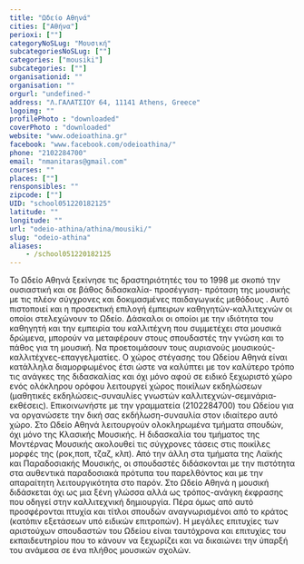 ```yaml
---
title: "Ωδείο Αθηνά"
cities: ["Αθήνα"]
perioxi: [""]
categoryNoSLug: "Μουσική"
subcategoriesNoSLug: [""]
categories: ["mousiki"]
subcategories: [""]
organisationid: ""
organisation: ""
orgurl: "undefined-"
address: "Λ.ΓΑΛΑΤΣΙΟΥ 64, 11141 Athens, Greece"
logoimg: ""
profilePhoto : "downloaded"
coverPhoto : "downloaded"
website: "www.odeioathina.gr"
facebook: "www.facebook.com/odeioathina/"
phone: "2102284700"
email: "nmanitaras@gmail.com"
courses: ""
places: [""]
rensponsibles: ""
zipcode: [""]
UID: "school051220182125"
latitude: ""
longitude: ""
url: "odeio-athina/athina/mousiki/"
slug: "odeio-athina"
aliases:
    - /school051220182125
---
```





Το Ωδείο Αθηνά ξεκίνησε τις δραστηριότητές του το 1998 με σκοπό την ουσιαστική και σε βάθος διδασκαλία- προσέγγιση- πρόταση της μουσικής με τις πλέον σύγχρονες και δοκιμασμένες παιδαγωγικές μεθόδους . Αυτό πιστοποιεί και η προσεκτική επιλογή έμπειρων καθηγητών-καλλιτεχνών οι οποίοι στελεχώνουν το Ωδείο. Δάσκαλοι οι οποίοι με την ιδιότητα του καθηγητή και την εμπειρία του καλλιτέχνη που συμμετέχει στα μουσικά δρώμενα, μπορούν να μεταφέρουν στους σπουδαστές την γνώση και το πάθος για τη μουσική. Να προετοιμάσουν τους αυριανούς μουσικούς-καλλιτέχνες-επαγγελματίες. Ο χώρος στέγασης του Ωδείου Αθηνά είναι κατάλληλα διαμορφωμένος έτσι ώστε να καλύπτει με τον καλύτερο τρόπο τις ανάγκες της διδασκαλίας και όχι μόνο αφού σε ειδικό ξεχωριστό χώρο ενός ολόκληρου ορόφου λειτουργεί χώρος ποικίλων εκδηλώσεων (μαθητικές εκδηλώσεις-συναυλίες γνωστών καλλιτεχνών-σεμινάρια- εκθέσεις). Επικοινωνήστε με την γραμματεία (2102284700) του Ωδείου για να οργανώσετε την δική σας εκδήλωση-συναυλία στον ιδιαίτερο αυτό χώρο. Στο Ωδείο Αθηνά λειτουργούν ολοκληρωμένα τμήματα σπουδών, όχι μόνο της Κλασικής Μουσικής. Η διδασκαλία του τμήματος της Μοντέρνας Μουσικής ακολουθεί τις σύγχρονες τάσεις στις ποικίλες μορφές της (ροκ,ποπ, τζαζ, κλπ). Από την άλλη στα τμήματα της Λαϊκής και Παραδοσιακής Μουσικής, οι σπουδαστές διδάσκονται με την πιστότητα στα αυθεντικά παραδοσιακά πρότυπα του παρελθόντος και με την απαραίτητη λειτουργικότητα στο παρόν. Στο Ωδείο Αθηνά η μουσική διδάσκεται όχι ως μια ξένη γλώσσα αλλά ως τρόπος-ανάγκη έκφρασης που οδηγεί στην καλλιτεχνική δημιουργία. Πέρα όμως από αυτό προσφέρονται πτυχία και τίτλοι σπουδών αναγνωρισμένοι από το κράτος (κατόπιν εξετάσεων υπό ειδικών επιτροπών). Η μεγάλες επιτυχίες των αριστούχων σπουδαστών του Ωδείου είναι ταυτόχρονα και επιτυχίες του εκπαιδευτηρίου που το κάνουν να ξεχωρίζει και να δικαιώνει την ύπαρξή του ανάμεσα σε ένα πλήθος μουσικών σχολών.